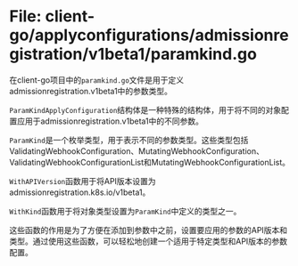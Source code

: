 # File: client-go/applyconfigurations/admissionregistration/v1beta1/paramkind.go

在client-go项目中的`paramkind.go`文件是用于定义admissionregistration.v1beta1中的参数类型。

`ParamKindApplyConfiguration`结构体是一种特殊的结构体，用于将不同的对象配置应用于admissionregistration.v1beta1中的不同参数。

`ParamKind`是一个枚举类型，用于表示不同的参数类型。这些类型包括ValidatingWebhookConfiguration、MutatingWebhookConfiguration、ValidatingWebhookConfigurationList和MutatingWebhookConfigurationList。

`WithAPIVersion`函数用于将API版本设置为admissionregistration.k8s.io/v1beta1。

`WithKind`函数用于将对象类型设置为`ParamKind`中定义的类型之一。

这些函数的作用是为了方便在添加到参数中之前，设置要应用的参数的API版本和类型。通过使用这些函数，可以轻松地创建一个适用于特定类型和API版本的参数配置。

